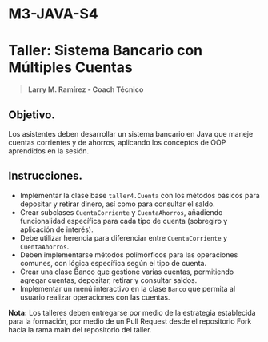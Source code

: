# M3-JAVA-S4

# Taller: Sistema Bancario con Múltiples Cuentas
> **Larry M. Ramírez - Coach Técnico**
## Objetivo.
Los asistentes deben desarrollar un sistema bancario en Java que maneje cuentas corrientes y de ahorros, aplicando los conceptos de OOP aprendidos en la sesión.
## Instrucciones.
- Implementar la clase base `taller4.Cuenta` con los métodos básicos para depositar y retirar dinero, así como para consultar el saldo.
- Crear subclases `CuentaCorriente` y `CuentaAhorros`, añadiendo funcionalidad específica para cada tipo de cuenta (sobregiro y aplicación de interés). 
- Debe utilizar herencia para diferenciar entre `CuentaCorriente` y `CuentaAhorros`.
- Deben implementarse métodos polimórficos para las operaciones comunes, con lógica específica según el tipo de cuenta.
- Crear una clase Banco que gestione varias cuentas, permitiendo agregar cuentas, depositar, retirar y consultar saldos.
- Implementar un menú interactivo en la clase `Banco` que permita al usuario realizar operaciones con las cuentas.

**Nota:** Los talleres deben entregarse por medio de la estrategia establecida para la formación, por medio de un Pull Request desde el repositorio Fork hacia la rama main del repositorio del taller. 
